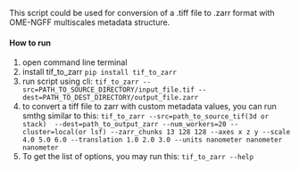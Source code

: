 This script could be used for conversion of a .tiff file to .zarr format with OME-NGFF multiscales metadata structure.
#### How to run
1. open command line terminal
2. install tif_to_zarr
    ``pip install tif_to_zarr``
5. run script using cli:
    ``tif_to_zarr --src=PATH_TO_SOURCE_DIRECTORY/input_file.tif --dest=PATH_TO_DEST_DIRECTORY/output_file.zarr``
6. to convert a tiff file to zarr with custom metadata values, you can run smthg similar to this:
``tif_to_zarr --src=path_to_source_tif(3d or stack)  --dest=path_to_output_zarr --num_workers=20 --cluster=local(or lsf) --zarr_chunks 13 128 128 --axes x z y --scale 4.0 5.0 6.0 --translation 1.0 2.0 3.0 --units nanometer nanometer nanometer``
7. To get the list of options, you may run this:
``tif_to_zarr --help``
